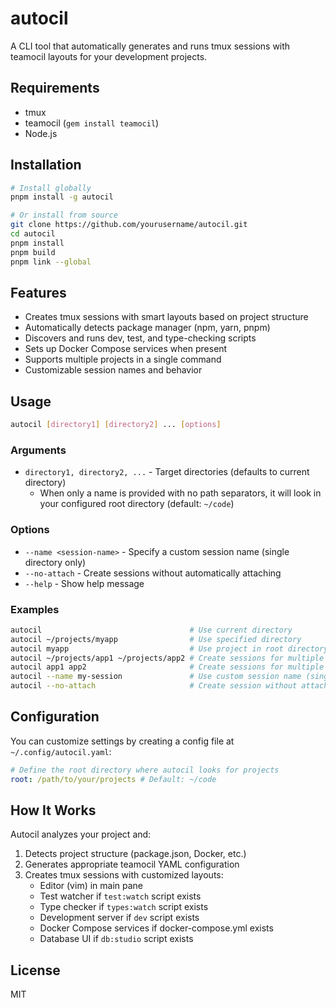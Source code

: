 # autocil

A CLI tool that automatically generates and runs tmux sessions with teamocil layouts for your development projects.

## Requirements

- tmux
- teamocil (`gem install teamocil`)
- Node.js

## Installation

```bash
# Install globally
pnpm install -g autocil

# Or install from source
git clone https://github.com/yourusername/autocil.git
cd autocil
pnpm install
pnpm build
pnpm link --global
```

## Features

- Creates tmux sessions with smart layouts based on project structure
- Automatically detects package manager (npm, yarn, pnpm)
- Discovers and runs dev, test, and type-checking scripts
- Sets up Docker Compose services when present
- Supports multiple projects in a single command
- Customizable session names and behavior

## Usage

```bash
autocil [directory1] [directory2] ... [options]
```

### Arguments

- `directory1, directory2, ...` - Target directories (defaults to current directory)
  - When only a name is provided with no path separators, it will look in your configured root directory (default: `~/code`)

### Options

- `--name <session-name>` - Specify a custom session name (single directory only)
- `--no-attach` - Create sessions without automatically attaching
- `--help` - Show help message

### Examples

```bash
autocil                                 # Use current directory
autocil ~/projects/myapp                # Use specified directory
autocil myapp                           # Use project in root directory (~/code/myapp)
autocil ~/projects/app1 ~/projects/app2 # Create sessions for multiple directories
autocil app1 app2                       # Create sessions for multiple projects in root directory
autocil --name my-session               # Use custom session name (single directory only)
autocil --no-attach                     # Create session without attaching
```

## Configuration

You can customize settings by creating a config file at `~/.config/autocil.yaml`:

```yaml
# Define the root directory where autocil looks for projects
root: /path/to/your/projects # Default: ~/code
```

## How It Works

Autocil analyzes your project and:

1. Detects project structure (package.json, Docker, etc.)
2. Generates appropriate teamocil YAML configuration
3. Creates tmux sessions with customized layouts:
   - Editor (vim) in main pane
   - Test watcher if `test:watch` script exists
   - Type checker if `types:watch` script exists
   - Development server if `dev` script exists
   - Docker Compose services if docker-compose.yml exists
   - Database UI if `db:studio` script exists

## License

MIT
